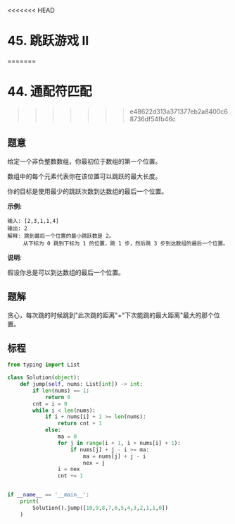 <<<<<<< HEAD
# 45. 跳跃游戏 II
=======
# 44. 通配符匹配
>>>>>>> e48622d313a371377eb2a8400c68736df54fb46c

## 题意

给定一个非负整数数组，你最初位于数组的第一个位置。

数组中的每个元素代表你在该位置可以跳跃的最大长度。

你的目标是使用最少的跳跃次数到达数组的最后一个位置。

**示例:**

```
输入: [2,3,1,1,4]
输出: 2
解释: 跳到最后一个位置的最小跳跃数是 2。
     从下标为 0 跳到下标为 1 的位置，跳 1 步，然后跳 3 步到达数组的最后一个位置。
```

**说明:**

假设你总是可以到达数组的最后一个位置。

## 题解

贪心，每次跳的时候跳到"此次跳的距离"+"下次能跳的最大距离"最大的那个位置。

## 标程

```python
from typing import List

class Solution(object):
    def jump(self, nums: List[int]) -> int:
        if len(nums) == 1:
            return 0
        cnt = i = 0
        while i < len(nums):
            if i + nums[i] + 1 >= len(nums):
                return cnt + 1
            else:
                ma = 0
                for j in range(i + 1, i + nums[i] + 1):
                    if nums[j] + j - i >= ma:
                        ma = nums[j] + j - i
                        nex = j
                i = nex
                cnt += 1


if __name__ == '__main__':
    print(
        Solution().jump([10,9,8,7,6,5,4,3,2,1,1,0])
    )

```